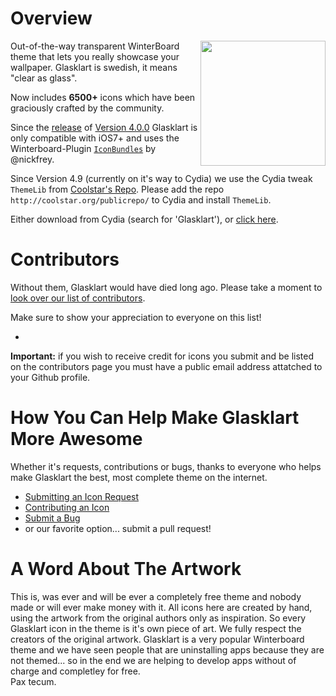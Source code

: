 Overview
=====================================================================

<img src="https://secure.gravatar.com/avatar/55f5957eaa80d310208770c0547f680b?s=420&d=https://a248.e.akamai.net/assets.github.com%2Fimages%2Fgravatars%2Fgravatar-org-420.png" width="200" height="200" align="right" />

Out-of-the-way transparent WinterBoard theme that lets you really
showcase your wallpaper. Glasklart is swedish, it means "clear as
glass".

Now includes **6500+** icons which have been graciously crafted by the community.

Since the [release](https://github.com/glasklart/hd/releases) of [Version 4.0.0](https://github.com/glasklart/hd/releases/tag/release%2Fv4.00.0) Glasklart is only compatible with iOS7+ and uses the Winterboard-Plugin [`IconBundles`](http://cydia.saurik.com/package/com.codethemed.iconbundles/) by @nickfrey.

Since Version 4.9 (currently on it's way to Cydia) we use the Cydia tweak `ThemeLib` from [Coolstar's Repo](http://repo.coolstar.org/). Please add the repo `http://coolstar.org/publicrepo/` to Cydia and install `ThemeLib`.

Either download from Cydia (search for 'Glasklart'), or [click
here](https://github.com/glasklart/hd/tarball/master).

Contributors
=====================================================================
Without them, Glasklart would have died long ago. Please take a moment
to [look over our list of contributors](https://github.com/glasklart/hd/graphs/contributors).

Make sure to show your appreciation to everyone on this list!

-
**Important:** if you wish to receive credit for icons you submit and
be listed on the contributors page you must have a public email address
attatched to your Github profile.

How You Can Help Make Glasklart More Awesome
=====================================================================
Whether it's requests, contributions or bugs, thanks to everyone who
helps make Glasklart the best, most complete theme on the internet.

  * [Submitting an Icon Request](https://github.com/glasklart/hd/wiki/How-to-Submit-an-Icon-Request)
  * [Contributing an Icon](https://github.com/glasklart/hd/wiki/How-to-Contribute-an-Icon)
  * [Submit a Bug](https://github.com/glasklart/hd/wiki/How-to-Submit-a-Bug)
  * or our favorite option... submit a pull request!
  
A Word About The Artwork
=====================================================================
This is, was ever and will be ever a completely free theme and nobody made or will ever make money with it. All icons here are created by hand, using the artwork from the original authors only as inspiration. So every Glasklart icon in the theme is it's own piece of art. We fully respect the creators of the original artwork. Glasklart is a very popular Winterboard theme and we have seen people that are uninstalling apps because they are not themed... so in the end we are helping to develop apps without of charge and completley for free.  
Pax tecum.
